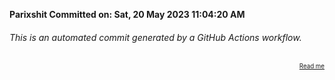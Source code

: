 **Parixshit Committed on: Sat, 20 May 2023 11:04:20 AM** <!-- c5306246-3910-41d8-bcaa-fd489489625e -->

###### This is an automated commit generated by a GitHub Actions workflow.

<div align="right"><sub><sup><a href="https://github.com/Parixshit/AutoCommit.git">Read me</a></sup></sub></div>
